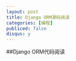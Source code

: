 ```yaml
---
layout: post
title: Django ORM源码阅读
categories: [编程]
publiced: false
disqus: y 
---
```


##Django ORM代码阅读
